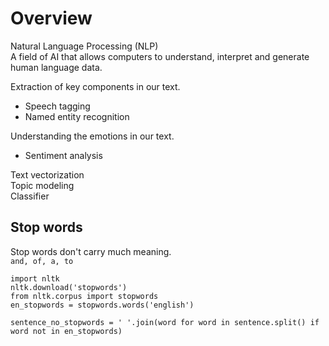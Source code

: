 # Overview

Natural Language Processing (NLP)  
A field of AI that allows computers to understand, interpret and generate human language data.  


Extraction of key components in our text.  
- Speech tagging
- Named entity recognition

Understanding the emotions in our text.  
- Sentiment analysis

Text vectorization  
Topic modeling  
Classifier  

## Stop words
Stop words don't carry much meaning.  
`and, of, a, to`  
```
import nltk
nltk.download('stopwords')
from nltk.corpus import stopwords
en_stopwords = stopwords.words('english')

sentence_no_stopwords = ' '.join(word for word in sentence.split() if word not in en_stopwords)
```